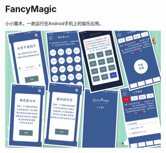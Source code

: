# FancyMagic
小小魔术，一款运行在Android手机上的娱乐应用。

![image](https://github.com/yubo725/FancyMagic/blob/master/screenshot/screenshots.jpg)
